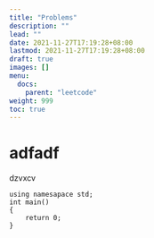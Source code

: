 ```yaml
---
title: "Problems"
description: ""
lead: ""
date: 2021-11-27T17:19:28+08:00
lastmod: 2021-11-27T17:19:28+08:00
draft: true
images: []
menu: 
  docs:
    parent: "leetcode"
weight: 999
toc: true
---
```


# adfadf
dzvxcv
```
using namesapace std;
int main()
{
	return 0;	
}
```
